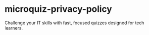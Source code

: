 # microquiz-privacy-policy
Challenge your IT skills with fast, focused quizzes designed for tech learners.
